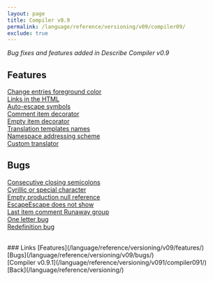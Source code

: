 ```yaml
---
layout: page
title: Compiler v0.9
permalink: /language/reference/versioning/v09/compiler09/
exclude: true
---
```

_Bug fixes and features added in Describe Compiler v0.9_

## Features

[Change entries foreground color](/language/reference/versioning/v09/features/feature-1/)<br>
[Links in the HTML](/language/reference/versioning/v09/features/feature-2/)<br>
[Auto-escape symbols](/language/reference/versioning/v09/features/feature-3/)<br>
[Comment item decorator](/language/reference/versioning/v09/features/feature-4/)<br>
[Empty item decorator](/language/reference/versioning/v09/features/feature-5/)<br>
[Translation templates names](/language/reference/versioning/v09/features/feature-6/)<br>
[Namespace addressing scheme](/language/reference/versioning/v09/features/feature-7/)<br>
[Custom translator](/language/reference/versioning/v09/features/feature-8/)<br>

## Bugs

[Consecutive closing semicolons](/language/reference/versioning/v09/bugs/bug-1/)<br>
[Cyrillic or special character](/language/reference/versioning/v09/bugs/bug-2/)<br>
[Empty production null reference](/language/reference/versioning/v09/bugs/bug-3/)<br>
[EscapeEscape does not show](/language/reference/versioning/v09/bugs/bug-4/)<br>
[Last item comment Runaway group](/language/reference/versioning/v09/bugs/bug-5/)<br>
[One letter bug](/language/reference/versioning/v09/bugs/bug-6/)<br>
[Redefinition bug](/language/reference/versioning/v09/bugs/bug-7/)<br>

<br>
### Links
[Features](/language/reference/versioning/v09/features/)<br>
[Bugs](/language/reference/versioning/v09/bugs/)<br>
[Compiler v0.9.1](/language/reference/versioning/v091/compiler091/)<br>
[Back](/language/reference/versioning/)
